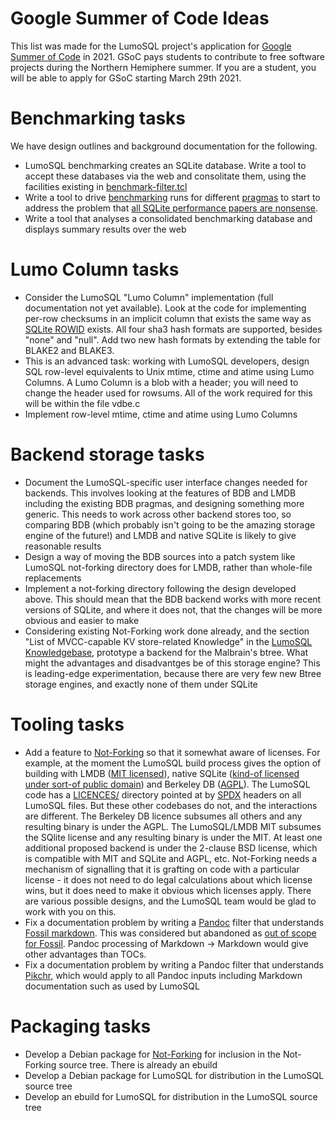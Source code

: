 <!-- Copyright 2021 The LumoSQL Authors, see LICENSES/MIT -->

<!-- SPDX-License-Identifier: MIT -->
<!-- SPDX-FileCopyrightText: 2021 The LumoSQL Authors -->
<!-- SPDX-ArtifactOfProjectName: LumoSQL -->
<!-- SPDX-FileType: Documentation -->
<!-- SPDX-FileComment: Original by Dan Shearer, February 2021 -->

# Google Summer of Code Ideas

This list was made for the LumoSQL project's application for 
[Google Summer of Code](https://summerofcode.withgoogle.com/) in 2021. GSoC pays students to
contribute to free software projects during the Northern Hemiphere summer.  If
you are a student, you will be able to apply for GSoC starting March 29th 2021.

# Benchmarking tasks

We have design outlines and background documentation for the following.

* LumoSQL benchmarking creates an SQLite database. Write a tool to accept these databases via the web and consolitate them, using the facilities existing in [benchmark-filter.tcl](../tool/benchmark-filter.tcl)
* Write a tool to drive [benchmarking](./lumo-build-benchmark.md) runs for different [pragmas](https://sqlite.org/pragma.html#toc) to start to address the problem that [all SQLite performance papers are nonsense](https://lumosql.org/src/lumodoc/doc/trunk/doc/lumo-benchmarking.md#all-sqlite-performance-papers-are-nonsense).
* Write a tool that analyses a consolidated benchmarking database and displays summary results over the web

# Lumo Column tasks

* Consider the LumoSQL "Lumo Column" implementation (full documentation not yet available). Look at the code for implementing per-row checksums in an implicit column that exists the same way as [SQLite ROWID](https://www.sqlite.org/lang_createtable.html#rowid) exists. All four sha3 hash formats are supported, besides "none" and "null". Add two new hash formats by extending the table for BLAKE2 and BLAKE3.
* This is an advanced task: working with LumoSQL developers, design SQL row-level equivalents to Unix mtime, ctime and atime using Lumo Columns. A Lumo Column is a blob with a header; you will need to change the header used for rowsums. All of the work required for this will be within the file vdbe.c
* Implement row-level mtime, ctime and atime using Lumo Columns

# Backend storage tasks

* Document the LumoSQL-specific user interface changes needed for backends. This involves looking at the features of BDB and LMDB including the existing BDB pragmas, and designing something more generic. This needs to work across other backend stores too, so comparing BDB (which probably isn't going to be the amazing storage engine of the future!) and LMDB and native SQLite is likely to give reasonable results
* Design a way of moving the BDB sources into a patch system like LumoSQL not-forking directory does for LMDB, rather than whole-file replacements
* Implement a not-forking directory following the design developed above. This should mean that the BDB backend works with more recent versions of SQLite, and where it does not, that the changes will be more obvious and easier to make
* Considering existing Not-Forking work done already, and the section "List of MVCC-capable KV store-related Knowledge" in the [LumoSQL Knowledgebase](https://lumosql.org/src/lumodoc/doc/trunk/doc/lumo-relevant-knowledgebase.md), prototype a backend for the Malbrain's btree. What might the advantages and disadvantges be of this storage engine? This is leading-edge experimentation, because there are very few new Btree storage engines, and exactly none of them under SQLite

# Tooling tasks

* Add a feature to [Not-Forking](https://lumosql.org/src/not-forking) so that it somewhat aware of licenses. For example, at the moment the LumoSQL build process gives the option of building with LMDB ([MIT licensed](https://en.wikipedia.org/wiki/MIT_License)), native SQLite ([kind-of licensed under sort-of public domain](https://sqlite.org/copyright.html)) and Berkeley DB ([AGPL](https://www.gnu.org/licenses/agpl-3.0.en.html)). The LumoSQL code has a [LICENCES/](https://lumosql.org/src/lumosql/dir?ci=tip&name=LICENCES) directory pointed at by [SPDX](https://spdx.dev) headers on all LumoSQL files. But these other codebases do not, and the interactions are different. The Berkeley DB licence subsumes all others and any resulting binary is under the AGPL. The LumoSQL/LMDB MIT subsumes the SQlite license and any resulting binary is under the MIT. At least one additional proposed backend is under the 2-clause BSD license, which is compatible with MIT and SQLite and AGPL, etc. Not-Forking needs a mechanism of signalling that it is grafting on code with a particular license - it does not need to do legal calculations about which license wins, but it does need to make it obvious which licenses apply. There are various possible designs, and the LumoSQL team would be glad to work with you on this.
* Fix a documentation problem by writing a [Pandoc](https://pandoc.org) filter that understands [Fossil markdown](https://fossil-scm.org/home/md_rules). This was considered but abandoned as [out of scope for Fossil](https://fossil-scm.org/home/timeline?r=auto-toc). Pandoc processing of Markdown -> Markdown would give other advantages than TOCs.
* Fix a documentation problem by writing a Pandoc filter that understands [Pikchr](https://pikchr.org), which would apply to all Pandoc inputs including Markdown documentation such as used by LumoSQL

# Packaging tasks

* Develop a Debian package for [Not-Forking](https://lumosql.org/src/not-forking) for inclusion in the Not-Forking source tree. There is already an ebuild
* Develop a Debian package for LumoSQL for distribution in the LumoSQL source tree
* Develop an ebuild for LumoSQL for distribution in the LumoSQL source tree
